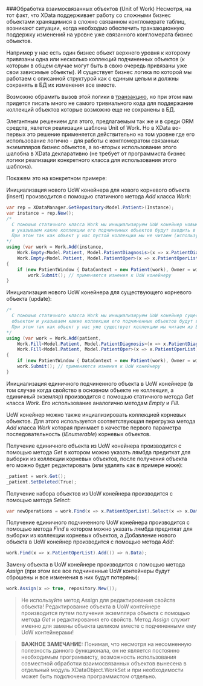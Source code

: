###Обработка взаимосвязанных объектов (Unit of Work)
Несмотря, на тот факт, что XData поддерживает работу со сложными бизнес объектами хранящимися в сложно связанном конгломерате таблиц, возникают ситуации, когда необходмо обеспечить транзакционную поддержку изменений на уровне уже связанного конгломерата бизнес объектов. 

Например у нас есть один бизнес объект верхнего уровня к которому привязаны одна или несколько коллекций подчиненных объектов (к которым в общем случае могут быть в свою очередь привязаны уже свои зависимые объекты). И существует бизнес логика по которой мы работаем с описанной структурой как с единым целым и должны сохранять в БД их изменения все вместе.

Возможно обрамить вызов этой логики в [транзакцию](./tips_and_triks.md#Управление-транзакциями), но при этом нам придется писать много не самого тривиального кода для поддержание коллекций объектов которые возможно еще не сохранены в БД.

Элегантным решением для этого, предлагаемым так же и в среди ORM средств, явлется реализация шаблона Unit of Work. Но в XData во-первых это решение применяется действительно на том уровне где его использование логично - для работы с конгломератом связанных экземпляров бизнес объектов, а во-вторых использование этого шалобна в XData декларативно (не требует от программиста бизнес логики реализации конкретного класса для использования этого шаблона).

Покажем это на конкретном примере:

Инициализация нового UoW конейнера для нового корневого объекта (insert) производится с помощью статичного метода *Add* класса *Work*:
```csharp
var rep = XDataManager.GetRepository<Model.Patient>(Instance);
var instance = rep.New();
/* 
  С помошью статичного класса Work мы инициализируем UoW конейнер новым корневым объектом 
  и указываем какие коллекции его подчиненных объектов будут входить в UoW конейнер
  При этом так как объект у нас пустой коллекции мы не читаем (используем Work.Empty)
*/
using (var work = Work.Add(instance, 
    Work.Empty<Model.Patient, Model.PatientDiagnosis>(x => x.PatientDiagnosisList),
    Work.Empty<Model.Patient, Model.PatientOper>(x => x.PatientOperList)))
{
    if (new PatientWindow { DataContext = new Patient(work), Owner = window }.ShowDialog() == true)
        work.Submit(); // применяются измения к UoW конейнеру
}
```

Инициализация нового UoW конейнера для существующего корневого объекта (update):
```csharp
/* 
  С помошью статичного класса Work мы инициализируем UoW конейнер существующим корневым 
  объектом и указываем какие коллекции его подчиненных объектов будут входить в UoW конейнер
  При этом так как объект у нас уже существует коллекции мы читаем из БД (используем Work.Fill)
*/
using (var work = Work.Add(patient, 
    Work.Fill<Model.Patient, Model.PatientDiagnosis>(x => x.PatientDiagnosisList),
    Work.Fill<Model.Patient, Model.PatientOper>(x => x.PatientOperList)))
{
    if (new PatientWindow { DataContext = new Patient(work), Owner = window }.ShowDialog() != true) return;
    work.Submit(); // применяются измения к UoW конейнеру
}
```

Инициализация единичного подчиненного объекта в UoW конейнере (в том случае когда свойство в основном объекте не коллекция, а единичный экземляр) производится с помощью статичного метода *Get* класса *Work*. Его использование аналогично методам *Empty* и *Fill*.

UoW конейнер можно также инциализировать коллекцией корневых объектов. Для этого используется соответствующая перегрузка метода *Add* класса *Work* которая принмает в качестве первого параметра последовательность (*IEnumerable*) корневых объектов.

Получение единичного объекта из UoW конейнера производится с помощью метода *Get* в котором можно указать лямбда предиткат для выборки из коллекции корневых объектов, после получения объекта его можно будет редактировать (или удалять как в примере ниже):
```csharp
_patient = work.Get();
_patient.SetDeleted(True);
```

Получение набора объектов из UoW конейнера производится с помощью метода *Select*:
```csharp
var newOperations = work.Find(x => x.PatientOperList).Select(x => x.Date > startDate);
```

Получение единичного подчиненного UoW конейнера производится с помощью метода *Find* в котором можно указать лямбда предиткат для выборки из коллекции корневых объектов, а Добавление нового объекта в UoW конейнер производится с помощью метода *Add*:
```csharp
work.Find(x => x.PatientOperList).Add(() => n.Data);
```

Замену объекта в UoW конейнере производится с помощью метода *Assign* (при этом все все подчиненные UoW контейнеры будут сброшены и все изменения в них будут потеряны):
```csharp
work.Assign(x => true, repository.New());
```

>Не используйте метод Assign для редактирования свойств объекта! Редактирование объекта в UoW контейнере производится путем получения экземпляра объекта с помощью метода *Get* и редактирования его свойств. Метод *Assign* служит именно для замены объекта целиком вместе с подчиненными ему UoW контейнерами!

<!-- -->
>**ВАЖНОЕ ЗАМЕЧАНИЕ:** Понимая, что несмотря на несомненную полезность данного функционала, он не является постоянно необходимым программисту, возможность использования совместной обработки взаимосвязанных объектов вынесена в отдельный модуль XDataObject.WorkSet и при необходимости может быть подключена программистом отдельно.
